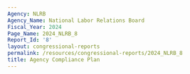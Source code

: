 ```yaml
---
Agency: NLRB
Agency_Name: National Labor Relations Board
Fiscal_Year: 2024
Page_Name: 2024_NLRB_8
Report_Id: '8'
layout: congressional-reports
permalink: /resources/congressional-reports/2024_NLRB_8
title: Agency Compliance Plan
---
```

